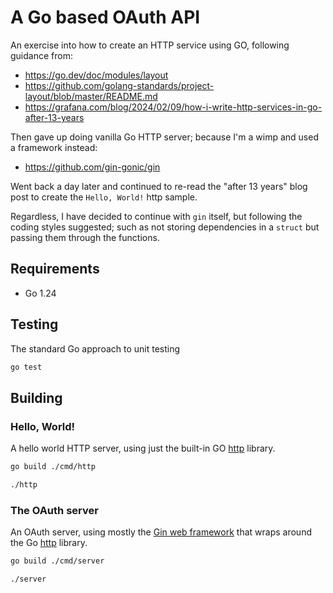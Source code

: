 # A Go based OAuth API

An exercise into how to create an HTTP service using GO, following guidance from:
* https://go.dev/doc/modules/layout
* https://github.com/golang-standards/project-layout/blob/master/README.md
* https://grafana.com/blog/2024/02/09/how-i-write-http-services-in-go-after-13-years

Then gave up doing vanilla Go HTTP server; because I'm a wimp and used a framework instead:
* https://github.com/gin-gonic/gin

Went back a day later and continued to re-read the "after 13 years" blog post to create the `Hello, World!` http sample. 

Regardless, I have decided to continue with `gin` itself, but following the coding styles suggested; such as not storing dependencies in a `struct` but passing them through the functions. 

## Requirements
* Go 1.24

## Testing

The standard Go approach to unit testing
```bash
go test
```

## Building

### Hello, World!
A hello world HTTP server, using just the built-in GO [http](https://pkg.go.dev/net/http) library.
```bash
go build ./cmd/http
```
```bash
./http
```

### The OAuth server
An OAuth server, using mostly the [Gin web framework](https://github.com/gin-gonic/gin) that wraps around the Go [http](https://pkg.go.dev/net/http) library.
```bash
go build ./cmd/server
```
```bash
./server
```
